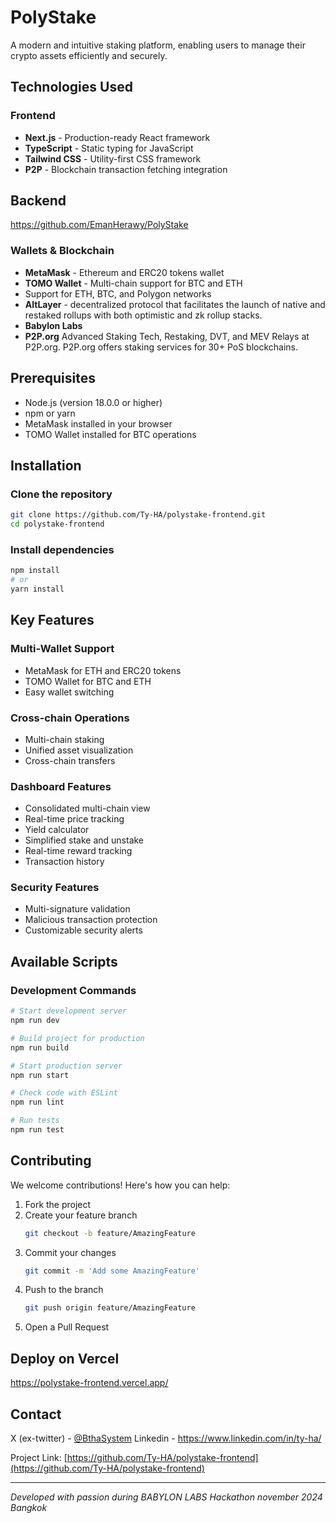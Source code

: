 # PolyStake

A modern and intuitive staking platform, enabling users to manage their crypto assets efficiently and securely.

## Technologies Used

### Frontend
* **Next.js** - Production-ready React framework
* **TypeScript** - Static typing for JavaScript
* **Tailwind CSS** - Utility-first CSS framework
* **P2P** - Blockchain transaction fetching integration

## Backend
https://github.com/EmanHerawy/PolyStake

### Wallets & Blockchain
* **MetaMask** - Ethereum and ERC20 tokens wallet
* **TOMO Wallet** - Multi-chain support for BTC and ETH
* Support for ETH, BTC, and Polygon networks
* **AltLayer** - decentralized protocol that facilitates the launch of native and restaked rollups with both optimistic and zk rollup stacks.
* **Babylon Labs**
* **P2P.org** Advanced Staking Tech, Restaking, DVT, and MEV Relays at P2P.org. P2P.org offers staking services for 30+ PoS blockchains.

## Prerequisites

* Node.js (version 18.0.0 or higher)
* npm or yarn
* MetaMask installed in your browser
* TOMO Wallet installed for BTC operations

## Installation

### Clone the repository
```bash
git clone https://github.com/Ty-HA/polystake-frontend.git
cd polystake-frontend
```

### Install dependencies
```bash
npm install
# or
yarn install
```
## Key Features

### Multi-Wallet Support
* MetaMask for ETH and ERC20 tokens
* TOMO Wallet for BTC and ETH
* Easy wallet switching

### Cross-chain Operations
* Multi-chain staking
* Unified asset visualization
* Cross-chain transfers

### Dashboard Features
* Consolidated multi-chain view
* Real-time price tracking
* Yield calculator
* Simplified stake and unstake
* Real-time reward tracking
* Transaction history

### Security Features
* Multi-signature validation
* Malicious transaction protection
* Customizable security alerts

## Available Scripts

### Development Commands
```bash
# Start development server
npm run dev

# Build project for production
npm run build

# Start production server
npm run start

# Check code with ESLint
npm run lint

# Run tests
npm run test
```

## Contributing

We welcome contributions! Here's how you can help:

1. Fork the project
2. Create your feature branch
   ```bash
   git checkout -b feature/AmazingFeature
   ```
3. Commit your changes
   ```bash
   git commit -m 'Add some AmazingFeature'
   ```
4. Push to the branch
   ```bash
   git push origin feature/AmazingFeature
   ```
5. Open a Pull Request

## Deploy on Vercel
https://polystake-frontend.vercel.app/

## Contact

X (ex-twitter) - [@BthaSystem](https://twitter.com/bthasystem)
Linkedin - https://www.linkedin.com/in/ty-ha/

Project Link: [https://github.com/Ty-HA/polystake-frontend](https://github.com/Ty-HA/polystake-frontend)

---

*Developed with passion during BABYLON LABS Hackathon november 2024 Bangkok*